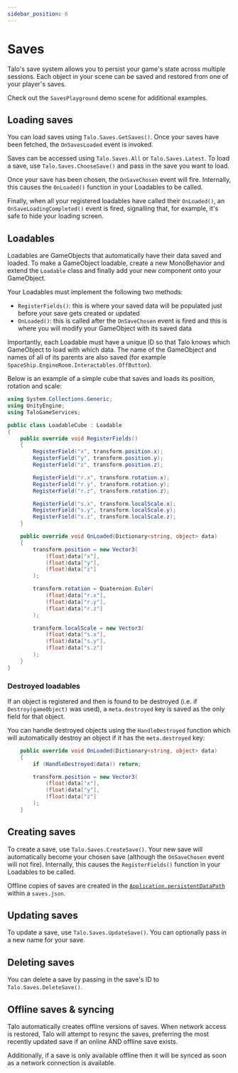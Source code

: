 ```yaml
---
sidebar_position: 6
---
```


# Saves

Talo's save system allows you to persist your game's state across multiple sessions. Each object in your scene can be saved and restored from one of your player's saves.

Check out the `SavesPlayground` demo scene for additional examples.

## Loading saves

You can load saves using `Talo.Saves.GetSaves()`. Once your saves have been fetched, the `OnSavesLoaded` event is invoked.

Saves can be accessed using `Talo.Saves.All` or `Talo.Saves.Latest`. To load a save, use `Talo.Saves.ChooseSave()` and pass in the save you want to load.

Once your save has been chosen, the `OnSaveChosen` event will fire. Internally, this causes the `OnLoaded()` function in your Loadables to be called.

Finally, when all your registered loadables have called their `OnLoaded()`, an `OnSaveLoadingCompleted()` event is fired, signalling that, for example, it's safe to hide your loading screen.

## Loadables

Loadables are GameObjects that automatically have their data saved and loaded. To make a GameObject loadable, create a new MonoBehavior and extend the `Loadable` class and finally add your new component onto your GameObject.

Your Loadables must implement the following two methods:
- `RegisterFields()`: this is where your saved data will be populated just before your save gets created or updated
- `OnLoaded()`: this is called after the `OnSaveChosen` event is fired and this is where you will modify your GameObject with its saved data

Importantly, each Loadable must have a unique ID so that Talo knows which GameObject to load with which data. The name of the GameObject and names of all of its parents are also saved (for example `SpaceShip.EngineRoom.Interactables.OffButton`).

Below is an example of a simple cube that saves and loads its position, rotation and scale:

```c# title="LoadableCube.cs"
using System.Collections.Generic;
using UnityEngine;
using TaloGameServices;

public class LoadableCube : Loadable
{
    public override void RegisterFields()
    {
        RegisterField("x", transform.position.x);
        RegisterField("y", transform.position.y);
        RegisterField("z", transform.position.z);

        RegisterField("r.x", transform.rotation.x);
        RegisterField("r.y", transform.rotation.y);
        RegisterField("r.z", transform.rotation.z);

        RegisterField("s.x", transform.localScale.x);
        RegisterField("s.y", transform.localScale.y);
        RegisterField("s.z", transform.localScale.z);
    }

    public override void OnLoaded(Dictionary<string, object> data)
    {
        transform.position = new Vector3(
            (float)data["x"],
            (float)data["y"],
            (float)data["z"]
        );

        transform.rotation = Quaternion.Euler(
            (float)data["r.x"],
            (float)data["r.y"],
            (float)data["r.z"]
        );

        transform.localScale = new Vector3(
            (float)data["s.x"],
            (float)data["s.y"],
            (float)data["s.z"]
        );
    }
}
```

### Destroyed loadables

If an object is registered and then is found to be destroyed (i.e. if `Destroy(gameObject)` was used), a `meta.destroyed` key is saved as the only field for that object.

You can handle destroyed objects using the `HandleDestroyed` function which will automatically destroy an object if it has the `meta.destroyed` key:

```c#
    public override void OnLoaded(Dictionary<string, object> data)
    {
        if (HandleDestroyed(data)) return;

        transform.position = new Vector3(
            (float)data["x"],
            (float)data["y"],
            (float)data["z"]
        );
    }
```

## Creating saves

To create a save, use `Talo.Saves.CreateSave()`. Your new save will automatically become your chosen save (although the `OnSaveChosen` event will not fire). Internally, this causes the `RegisterFields()` function in your Loadables to be called.

Offline copies of saves are created in the [`Application.persistentDataPath`](https://docs.unity3d.com/ScriptReference/Application-persistentDataPath.html) within a `saves.json`.

## Updating saves

To update a save, use `Talo.Saves.UpdateSave()`. You can optionally pass in a new name for your save.

## Deleting saves

You can delete a save by passing in the save's ID to `Talo.Saves.DeleteSave()`.

## Offline saves & syncing

Talo automatically creates offline versions of saves. When network access is restored, Talo will attempt to resync the saves, preferring the most recently updated save if an online AND offline save exists.

Additionally, if a save is only available offline then it will be synced as soon as a network connection is available.

